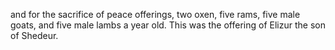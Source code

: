 and for the sacrifice of peace offerings, two oxen, five rams, five male goats, and five male lambs a year old. This was the offering of Elizur the son of Shedeur.
